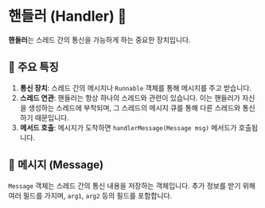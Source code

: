 # 핸들러 (Handler) 🚀

**핸들러**는 스레드 간의 통신을 가능하게 하는 중요한 장치입니다.

## 🌟 주요 특징

1. **통신 장치**: 스레드 간의 메시지나 `Runnable` 객체를 통해 메시지를 주고 받습니다.
2. **스레드 연관**: 핸들러는 항상 하나의 스레드와 관련이 있습니다. 이는 핸들러가 자신을 생성하는 스레드에 부착되며, 그 스레드의 메시지 큐를 통해 다른 스레드와 통신하기 때문입니다.
3. **메서드 호출**: 메시지가 도착하면 `handlerMessage(Message msg)` 메서드가 호출됩니다.

## 📌 메시지 (Message)

`Message` 객체는 스레드 간의 통신 내용을 저장하는 객체입니다. 추가 정보를 받기 위해 여러 필드를 가지며, `arg1`, `arg2` 등의 필드를 포함합니다.
